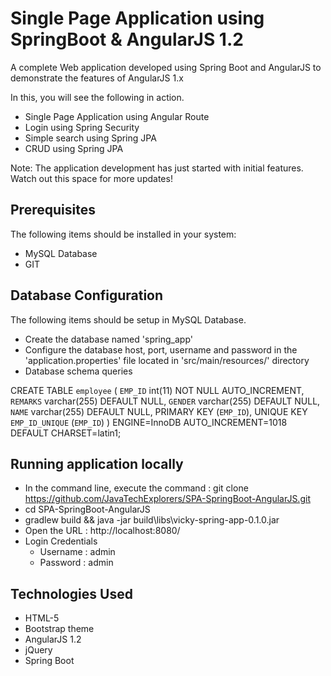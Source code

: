 # Single Page Application using SpringBoot & AngularJS 1.2
A complete Web application developed using Spring Boot and AngularJS to demonstrate the features of AngularJS 1.x

In this, you will see the following in action.

- Single Page Application using Angular Route
- Login using Spring Security
- Simple search using Spring JPA
- CRUD using Spring JPA

Note: The application development has just started with initial features. Watch out this space for more updates!


## Prerequisites
The following items should be installed in your system:

- MySQL Database
- GIT

## Database Configuration
The following items should be setup in MySQL Database.

* Create the database named 'spring_app'
* Configure the database host, port, username and password in the 'application.properties' file located in 'src/main/resources/' directory
* Database schema queries

CREATE TABLE `employee` (
  `EMP_ID` int(11) NOT NULL AUTO_INCREMENT,
  `REMARKS` varchar(255) DEFAULT NULL,
  `GENDER` varchar(255) DEFAULT NULL,
  `NAME` varchar(255) DEFAULT NULL,
  PRIMARY KEY (`EMP_ID`),
  UNIQUE KEY `EMP_ID_UNIQUE` (`EMP_ID`)
) ENGINE=InnoDB AUTO_INCREMENT=1018 DEFAULT CHARSET=latin1;

## Running application locally
- In the command line, execute the command : git clone https://github.com/JavaTechExplorers/SPA-SpringBoot-AngularJS.git
- cd SPA-SpringBoot-AngularJS
- gradlew build && java -jar build\libs\vicky-spring-app-0.1.0.jar
- Open the URL : http://localhost:8080/
- Login Credentials
	- Username : admin
	- Password : admin

## Technologies Used
- HTML-5
- Bootstrap theme
- AngularJS 1.2
- jQuery
- Spring Boot
